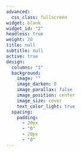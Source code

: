 ```yaml
---
advanced:
  css_class: fullscreen
widget: blank
widget_id: "2"
headless: true
weight: 20
title: null
subtitle: null
active: true
design:
  columns: "1"
  background:
    image: ""
    image_darken: 0
    image_parallax: false
    image_position: center
    image_size: cover
    text_color_light: true
  spacing:
    padding:
      - 20px
      - "0"
      - 20px
      - "0"
---
```

